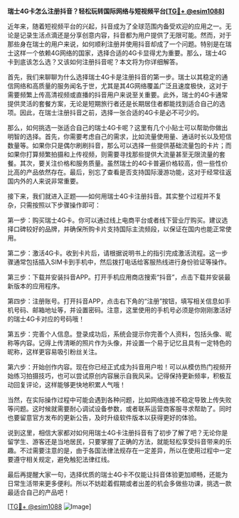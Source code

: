 **瑞士4G卡怎么注册抖音？轻松玩转国际网络与短视频平台[[TG💪+ @esim1088](https://t.me/s/esim1088)]**

近年来，随着短视频平台的兴起，抖音成为了全球范围内备受欢迎的应用之一。无论是记录生活点滴还是分享创意内容，抖音都为用户提供了无限可能。然而，对于那些身在瑞士的用户来说，如何顺利注册并使用抖音却成了一个问题。特别是在瑞士这样一个依赖4G网络的国家，选择合适的4G卡显得尤为重要。那么，瑞士4G卡到底该怎么选？又该如何注册抖音呢？本文将为你详细解答。

首先，我们来聊聊为什么选择瑞士4G卡是注册抖音的第一步。瑞士以其稳定的通信网络和高质量的服务闻名于世，尤其是其4G网络覆盖广泛且速度极快，这对于需要频繁上传高清视频或直播的抖音用户来说至关重要。此外，瑞士的4G卡通常提供灵活的套餐方案，无论是短期旅行者还是长期居住者都能找到适合自己的选项。因此，在瑞士注册抖音之前，选择一张合适的4G卡是必不可少的。

那么，如何挑选一张适合自己的瑞士4G卡呢？这里有几个小贴士可以帮助你做出明智的选择。首先，你需要考虑自己的需求，比如流量使用量、通话时长以及短信数量等。如果你只是偶尔刷刷抖音，那么可以选择一些提供基础流量包的卡片；而如果你打算频繁拍摄和上传视频，则需要寻找那些提供大流量甚至无限流量的套餐。其次，要关注价格和服务质量。虽然瑞士的4G卡普遍价格较高，但一些性价比高的产品依然存在。最后，别忘了查看是否支持国际漫游功能，这对于经常往返国内外的人来说非常重要。

接下来，我们就进入正题——如何用瑞士4G卡注册抖音。其实整个过程并不复杂，只需按照以下步骤操作即可：

第一步：购买瑞士4G卡。你可以通过线上电商平台或者线下营业厅购买。建议选择口碑较好的品牌，并确保所购卡片支持国际主流频段，以保证在国内也能正常使用。

第二步：激活4G卡。收到卡片后，请根据说明书上的指引完成激活流程。这一步骤通常包括插入SIM卡到手机中，然后拨打电话给客服热线进行身份验证等操作。

第三步：下载并安装抖音APP。打开手机应用商店搜索“抖音”，点击下载并安装最新版本的应用程序。

第四步：注册账号。打开抖音APP，点击右下角的“注册”按钮，填写相关信息如手机号码、邮箱地址等，并设置密码。注意，这里使用的手机号必须是你刚刚激活好的瑞士4G卡对应的号码哦！

第五步：完善个人信息。登录成功后，系统会提示你完善个人资料，包括头像、昵称等内容。记得上传清晰的照片作为头像，并设置一个易于记忆且具有一定特色的昵称，这样更容易吸引粉丝关注。

第六步：开始创作内容。现在你已经正式成为抖音用户啦！可以从模仿热门视频开始练习拍摄技巧，也可以尝试原创内容展示自我风采。记得保持更新频率，积极互动回复评论，这样能够更快地积累人气哦！

当然，在实际操作过程中可能会遇到各种问题，比如网络连接不稳定导致上传失败等问题。这时候就需要耐心调试设备参数，或者联系运营商客服寻求帮助了。同时也要留意官方发布的更新公告，及时升级软件版本以获得更好的体验。

说到这里，相信大家都对如何用瑞士4G卡注册抖音有了初步了解了吧？无论你是留学生、游客还是当地居民，只要掌握了正确的方法，就能轻松享受抖音带来的乐趣。不过需要注意的是，由于各国法律法规存在一定差异，所以在使用过程中一定要遵守相关规定，避免触犯法律红线。

最后再提醒大家一句，选择优质的瑞士4G卡不仅能让抖音体验更加顺畅，还能为日常生活带来更多便利。所以不妨趁着假期或者出差的机会多做些功课，挑选一款最适合自己的产品吧！

[[TG💪+ @esim1088](https://t.me/s/esim1088) ![Image](https://i.postimg.cc/4NQfJmqS/Snipaste-2025-05-13-00-14-12.png)]